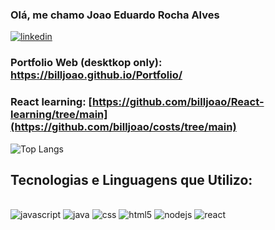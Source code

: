 ### Olá, me chamo Joao Eduardo Rocha Alves

[![linkedin](https://img.shields.io/badge/LinkedIn-0077B5?style=for-the-badge&logo=linkedin&logoColor=white)]([www.linkedin.com/in/joaoeduardo18](https://www.linkedin.com/in/joaoeduardo18/))

### Portfolio Web (desktkop only): https://billjoao.github.io/Portfolio/
### React learning: [https://github.com/billjoao/React-learning/tree/main](https://github.com/billjoao/costs/tree/main)

![Top Langs](https://github-readme-stats.vercel.app/api/top-langs/?username=billjoao&layout=compact)

## Tecnologias e Linguagens que Utilizo:

<div style="display: inline_block"><br>
<img aling="center" alt="javascript" src="https://img.shields.io/badge/JavaScript-323330?style=for-the-badge&logo=javascript&logoColor=F7DF1E"/>
<img aling="center" alt="java" src="https://img.shields.io/badge/Java-ED8B00?style=for-the-badge&logo=openjdk&logoColor=white"/>
<img aling="center" alt="css" src="https://img.shields.io/badge/CSS-239120?&style=for-the-badge&logo=css3&logoColor=white"/>
<img aling="center" alt="html5" src="https://img.shields.io/badge/HTML5-E34F26?style=for-the-badge&logo=html5&logoColor=white"/>
<img aling="center" alt="nodejs" src="https://img.shields.io/badge/Node.js-43853D?style=for-the-badge&logo=node.js&logoColor=white"/>
<img aling="center" alt="react" src="https://img.shields.io/badge/React-20232A?style=for-the-badge&logo=react&logoColor=61DAFB"/>
  <div>
    
